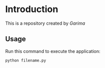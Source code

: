 # Introduction


This is a repository created by *Garima*


## Usage


Run this command to execute the application:


`python filename.py`

 
